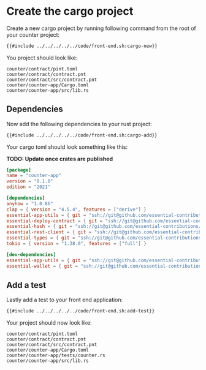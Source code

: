 # Create the cargo project

Create a new cargo project by running following command from the root of your counter project:

```bash
{{#include ../../../../../code/front-end.sh:cargo-new}}
```
You project should look like:
```
counter/contract/pint.toml
counter/contract/contract.pnt
counter/contract/src/contract.pnt
counter/counter-app/Cargo.toml
counter/counter-app/src/lib.rs
```
## Dependencies
Now add the following dependencies to your rust project:
```bash
{{#include ../../../../../code/front-end.sh:cargo-add}}
```
Your cargo toml should look something like this:

**TODO: Update once crates are published**
```toml
[package]
name = "counter-app"
version = "0.1.0"
edition = "2021"

[dependencies]
anyhow = "1.0.86"
clap = { version = "4.5.4", features = ["derive"] }
essential-app-utils = { git = "ssh://git@github.com/essential-contributions/essential-integration.git", version = "0.1.0" }
essential-deploy-contract = { git = "ssh://git@github.com/essential-contributions/essential-integration.git", version = "0.1.0" }
essential-hash = { git = "ssh://git@github.com/essential-contributions/essential-base.git", version = "0.1.0" }
essential-rest-client = { git = "ssh://git@github.com/essential-contributions/essential-integration.git", version = "0.1.0" }
essential-types = { git = "ssh://git@github.com/essential-contributions/essential-base.git", version = "0.1.0" }
tokio = { version = "1.38.0", features = ["full"] }

[dev-dependencies]
essential-app-utils = { git = "ssh://git@github.com/essential-contributions/essential-integration.git", features = ["test-utils"] }
essential-wallet = { git = "ssh://git@github.com/essential-contributions/essential-wallet.git", features = ["test-utils"] }
```

## Add a test
Lastly add a test to your front end application:
```bash
{{#include ../../../../../code/front-end.sh:add-test}}
```
Your project should now look like:
```
counter/contract/pint.toml                        
counter/contract/contract.pnt                         
counter/contract/src/contract.pnt                             
counter/counter-app/Cargo.toml                             
counter/counter-app/tests/counter.rs                   
counter/counter-app/src/lib.rs    
```